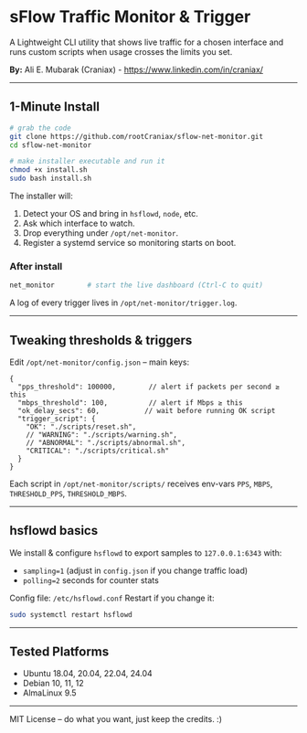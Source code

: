 # sFlow Traffic Monitor & Trigger

A Lightweight CLI utility that shows live traffic for a chosen interface and runs custom scripts when usage crosses the limits you set.

**By:** Ali E. Mubarak (Craniax) - https://www.linkedin.com/in/craniax/

---

## 1-Minute Install

```bash
# grab the code
git clone https://github.com/rootCraniax/sflow-net-monitor.git
cd sflow-net-monitor

# make installer executable and run it
chmod +x install.sh
sudo bash install.sh
```

The installer will:
1. Detect your OS and bring in `hsflowd`, `node`, etc.
2. Ask which interface to watch.
3. Drop everything under `/opt/net-monitor`.
4. Register a systemd service so monitoring starts on boot.

### After install

```bash
net_monitor        # start the live dashboard (Ctrl-C to quit)
```

A log of every trigger lives in `/opt/net-monitor/trigger.log`.

---

## Tweaking thresholds & triggers
Edit `/opt/net-monitor/config.json` – main keys:

```jsonc
{
  "pps_threshold": 100000,        // alert if packets per second ≥ this
  "mbps_threshold": 100,          // alert if Mbps ≥ this
  "ok_delay_secs": 60,           // wait before running OK script
  "trigger_script": {
    "OK": "./scripts/reset.sh",
    // "WARNING": "./scripts/warning.sh",
    // "ABNORMAL": "./scripts/abnormal.sh",
    "CRITICAL": "./scripts/critical.sh"
  }
}
```
Each script in `/opt/net-monitor/scripts/` receives env-vars `PPS`, `MBPS`, `THRESHOLD_PPS`, `THRESHOLD_MBPS`.

---

## hsflowd basics
We install & configure `hsflowd` to export samples to `127.0.0.1:6343` with:
* `sampling=1` (adjust in `config.json` if you change traffic load)
* `polling=2` seconds for counter stats

Config file: `/etc/hsflowd.conf`
Restart if you change it:
```bash
sudo systemctl restart hsflowd
```

---

## Tested Platforms
* Ubuntu 18.04, 20.04, 22.04, 24.04
* Debian 10, 11, 12
* AlmaLinux 9.5

---

MIT License – do what you want, just keep the credits. :)
